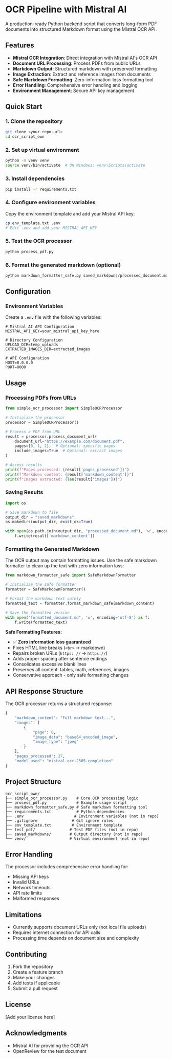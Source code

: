 # OCR Pipeline with Mistral AI

A production-ready Python backend script that converts long-form PDF documents into structured Markdown format using the Mistral OCR API.

## Features

- **Mistral OCR Integration**: Direct integration with Mistral AI's OCR API
- **Document URL Processing**: Process PDFs from public URLs
- **Markdown Output**: Structured markdown with preserved formatting
- **Image Extraction**: Extract and reference images from documents
- **Safe Markdown Formatting**: Zero-information-loss formatting tool
- **Error Handling**: Comprehensive error handling and logging
- **Environment Management**: Secure API key management

## Quick Start

### 1. Clone the repository
```bash
git clone <your-repo-url>
cd ocr_script_own
```

### 2. Set up virtual environment
```bash
python -m venv venv
source venv/bin/activate  # On Windows: venv\Scripts\activate
```

### 3. Install dependencies
```bash
pip install -r requirements.txt
```

### 4. Configure environment variables
Copy the environment template and add your Mistral API key:
```bash
cp env_template.txt .env
# Edit .env and add your MISTRAL_API_KEY
```

### 5. Test the OCR processor
```bash
python process_pdf.py
```

### 6. Format the generated markdown (optional)
```bash
python markdown_formatter_safe.py saved_markdowns/processed_document.md
```

## Configuration

### Environment Variables

Create a `.env` file with the following variables:

```env
# Mistral AI API Configuration
MISTRAL_API_KEY=your_mistral_api_key_here

# Directory Configuration
UPLOAD_DIR=temp_uploads
EXTRACTED_IMAGES_DIR=extracted_images

# API Configuration
HOST=0.0.0.0
PORT=8000
```

## Usage

### Processing PDFs from URLs

```python
from simple_ocr_processor import SimpleOCRProcessor

# Initialize the processor
processor = SimpleOCRProcessor()

# Process a PDF from URL
result = processor.process_document_url(
    document_url="https://example.com/document.pdf",
    pages=[0, 1, 2],  # Optional: specific pages
    include_images=True  # Optional: extract images
)

# Access results
print(f"Pages processed: {result['pages_processed']}")
print(f"Markdown content: {result['markdown_content']}")
print(f"Images extracted: {len(result['images'])}")
```

### Saving Results

```python
import os

# Save markdown to file
output_dir = "saved_markdowns"
os.makedirs(output_dir, exist_ok=True)

with open(os.path.join(output_dir, "processed_document.md"), 'w', encoding='utf-8') as f:
    f.write(result['markdown_content'])
```

### Formatting the Generated Markdown

The OCR output may contain formatting issues. Use the safe markdown formatter to clean up the text with zero information loss:

```python
from markdown_formatter_safe import SafeMarkdownFormatter

# Initialize the safe formatter
formatter = SafeMarkdownFormatter()

# Format the markdown text safely
formatted_text = formatter.format_markdown_safe(markdown_content)

# Save the formatted version
with open("formatted_document.md", 'w', encoding='utf-8') as f:
    f.write(formatted_text)
```

**Safe Formatting Features:**
- ✅ **Zero information loss guaranteed**
- Fixes HTML line breaks (`<br>` → markdown)
- Repairs broken URLs (`https: //` → `https://`)
- Adds proper spacing after sentence endings
- Consolidates excessive blank lines
- Preserves all content: tables, math, references, images
- Conservative approach - only safe formatting changes

## API Response Structure

The OCR processor returns a structured response:

```python
{
    "markdown_content": "Full markdown text...",
    "images": [
        {
            "page": 0,
            "image_data": "base64_encoded_image",
            "image_type": "jpeg"
        }
    ],
    "pages_processed": 27,
    "model_used": "mistral-ocr-2505-completion"
}
```

## Project Structure

```
ocr_script_own/
├── simple_ocr_processor.py    # Core OCR processing logic
├── process_pdf.py             # Example usage script
├── markdown_formatter_safe.py # Safe markdown formatting tool
├── requirements.txt           # Python dependencies
├── .env                      # Environment variables (not in repo)
├── .gitignore               # Git ignore rules
├── env_template.txt         # Environment template
├── test_pdf/               # Test PDF files (not in repo)
├── saved_markdowns/        # Output directory (not in repo)
└── venv/                   # Virtual environment (not in repo)
```

## Error Handling

The processor includes comprehensive error handling for:
- Missing API keys
- Invalid URLs
- Network timeouts
- API rate limits
- Malformed responses

## Limitations

- Currently supports document URLs only (not local file uploads)
- Requires internet connection for API calls
- Processing time depends on document size and complexity

## Contributing

1. Fork the repository
2. Create a feature branch
3. Make your changes
4. Add tests if applicable
5. Submit a pull request

## License

[Add your license here]

## Acknowledgments

- Mistral AI for providing the OCR API
- OpenReview for the test document 